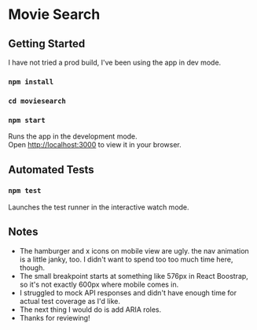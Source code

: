 # Movie Search

## Getting Started

I have not tried a prod build, I've been using the app in dev mode.

### `npm install`
### `cd moviesearch`
### `npm start`

Runs the app in the development mode.\
Open [http://localhost:3000](http://localhost:3000) to view it in your browser.

## Automated Tests

### `npm test`

Launches the test runner in the interactive watch mode.

## Notes
- The hamburger and x icons on mobile view are ugly. the nav animation is a little janky, too. I didn't want to spend too too much time here, though.
- The small breakpoint starts at something like 576px in React Boostrap, so it's not exactly 600px where mobile comes in.
- I struggled to mock API responses and didn't have enough time for actual test coverage as I'd like.
- The next thing I would do is add ARIA roles.
- Thanks for reviewing!
